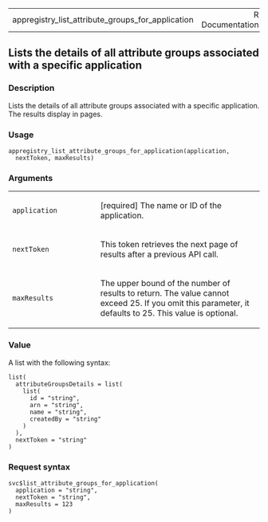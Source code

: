 <table style="width: 100%;">
<tbody>
<tr class="odd">
<td>appregistry_list_attribute_groups_for_application</td>
<td style="text-align: right;">R Documentation</td>
</tr>
</tbody>
</table>

## Lists the details of all attribute groups associated with a specific application

### Description

Lists the details of all attribute groups associated with a specific
application. The results display in pages.

### Usage

    appregistry_list_attribute_groups_for_application(application,
      nextToken, maxResults)

### Arguments

<table>
<colgroup>
<col style="width: 35%" />
<col style="width: 65%" />
</colgroup>
<tbody>
<tr class="odd">
<td><code
id="appregistry_list_attribute_groups_for_application_:_application">application</code></td>
<td><p>[required] The name or ID of the application.</p></td>
</tr>
<tr class="even">
<td><code
id="appregistry_list_attribute_groups_for_application_:_nextToken">nextToken</code></td>
<td><p>This token retrieves the next page of results after a previous
API call.</p></td>
</tr>
<tr class="odd">
<td><code
id="appregistry_list_attribute_groups_for_application_:_maxResults">maxResults</code></td>
<td><p>The upper bound of the number of results to return. The value
cannot exceed 25. If you omit this parameter, it defaults to 25. This
value is optional.</p></td>
</tr>
</tbody>
</table>

### Value

A list with the following syntax:

    list(
      attributeGroupsDetails = list(
        list(
          id = "string",
          arn = "string",
          name = "string",
          createdBy = "string"
        )
      ),
      nextToken = "string"
    )

### Request syntax

    svc$list_attribute_groups_for_application(
      application = "string",
      nextToken = "string",
      maxResults = 123
    )
